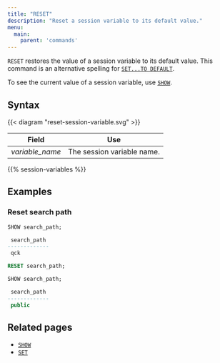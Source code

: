 ```yaml
---
title: "RESET"
description: "Reset a session variable to its default value."
menu:
  main:
    parent: 'commands'
---
```


`RESET` restores the value of a session variable to its default value. This command is an alternative spelling for [`SET...TO DEFAULT`](../set).

To see the current value of a session variable, use [`SHOW`](../show).

## Syntax

{{< diagram "reset-session-variable.svg" >}}

Field | Use
------|-----
_variable&lowbar;name_ | The session variable name.

{{% session-variables %}}

## Examples

### Reset search path

```sql
SHOW search_path;

 search_path
-------------
 qck

RESET search_path;

SHOW search_path;

 search_path
-------------
 public
```

## Related pages

- [`SHOW`](../show)
- [`SET`](../set)
